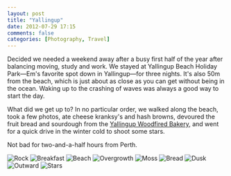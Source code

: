 ```yaml
---
layout: post
title: "Yallingup"
date: 2012-07-29 17:15
comments: false
categories: [Photography, Travel]
---
```


Decided we needed a weekend away after a busy first half of the year after balancing moving, study and work. We stayed at Yallingup Beach Holiday Park—Em's favorite spot down in Yallingup—for three nights. It's also 50m from the beach, which is just about as close as you can get without being in the ocean. Waking up to the crashing of waves was always a good way to start the day.

What did we get up to? In no particular order, we walked along the beach, took a few photos, ate cheese kranksy's and hash browns, devoured the fruit bread and sourdough from the [Yallingup Woodfired Bakery](http://www.urbanspoon.com/r/348/1542382/restaurant/Western-Australia/Yallingup-Woodfired-Bakery-Dunsborough), and went for a quick drive in the winter cold to shoot some stars.

Not bad for two-and-a-half hours from Perth.

![Rock](http://static.eatsleeprepeat.net/2012/DSCF0371-Edit-1100px.jpg)
![Breakfast](http://static.eatsleeprepeat.net/2012/DSCF0376-Edit-1100px.jpg)
![Beach](http://static.eatsleeprepeat.net/2012/DSCF0395-Edit-1100px.jpg)
![Overgrowth](http://static.eatsleeprepeat.net/2012/DSCF0398-Edit-1100px.jpg)
![Moss](http://static.eatsleeprepeat.net/2012/DSCF0418-Edit-1100px.jpg)
![Bread](http://static.eatsleeprepeat.net/2012/DSCF0382-Edit-1100px.jpg)
![Dusk](http://static.eatsleeprepeat.net/2012/DSCF0412-Edit-1100px.jpg)
![Outward](http://static.eatsleeprepeat.net/2012/DSCF0416-Edit-1100px.jpg)
![Stars](http://static.eatsleeprepeat.net/2012/DSCF0429-Edit-1100px.jpg)





